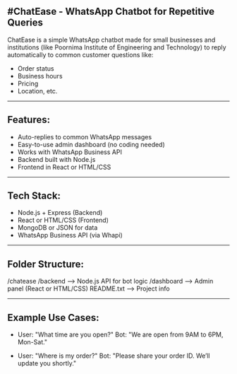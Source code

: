 #ChatEase - WhatsApp Chatbot for Repetitive Queries
--------------------------------------------------
ChatEase is a simple WhatsApp chatbot made for small businesses and institutions 
(like Poornima Institute of Engineering and Technology) to reply automatically 
to common customer questions like:

- Order status
- Business hours
- Pricing
- Location, etc.

--------------------------------------
Features:
--------------------------------------
- Auto-replies to common WhatsApp messages
- Easy-to-use admin dashboard (no coding needed)
- Works with WhatsApp Business API
- Backend built with Node.js
- Frontend in React or HTML/CSS

--------------------------------------
Tech Stack:
--------------------------------------
- Node.js + Express (Backend)
- React or HTML/CSS (Frontend)
- MongoDB or JSON for data
- WhatsApp Business API (via Whapi)

--------------------------------------
Folder Structure:
--------------------------------------
/chatease
  /backend        --> Node.js API for bot logic
  /dashboard      --> Admin panel (React or HTML/CSS)
  README.txt      --> Project info

--------------------------------------
Example Use Cases:
--------------------------------------
- User: "What time are you open?"
  Bot: "We are open from 9AM to 6PM, Mon-Sat."

- User: "Where is my order?"
  Bot: "Please share your order ID. We’ll update you shortly."
